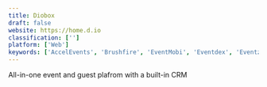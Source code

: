 ```yaml
---
title: Diobox
draft: false 
website: https://home.d.io
classification: ['']
platform: ['Web']
keywords: ['AccelEvents', 'Brushfire', 'EventMobi', 'Eventdex', 'Eventzilla', 'Gather', 'Silent Auction Pro', 'ThunderTix', 'Ticket Tailor', 'TicketPeak', 'TicketSource', 'Ticketbud', 'TicketingHub', 'Tix', 'VolunteerLocal', 'Zoho Backstage', 'accesso ShoWare', 'allcal', 'ePly', 'idloom-events', 'rsvpBOOK']
---
```

All-in-one event and guest plafrom with a built-in CRM